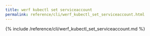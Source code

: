 ```yaml
---
title: werf kubectl set serviceaccount
permalink: reference/cli/werf_kubectl_set_serviceaccount.html
---
```


{% include /reference/cli/werf_kubectl_set_serviceaccount.md %}

